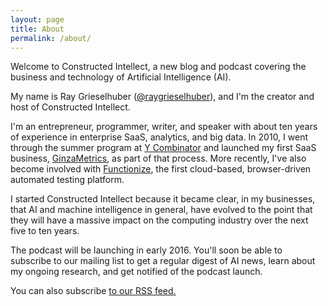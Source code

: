 ```yaml
---
layout: page
title: About
permalink: /about/
---
```


Welcome to Constructed Intellect, a new blog and podcast covering the business and technology of Artificial Intelligence (AI). 

My name is Ray Grieselhuber (<a href="http://www.twitter.com/raygrieselhuber" >@raygrieselhuber</a>), and I'm the creator and host of Constructed Intellect. 

I'm an entrepreneur, programmer, writer, and speaker with about ten years of experience in enterprise SaaS, analytics, and big data. In 2010, I went through the summer program at <a href="http://www.ycombinator.com">Y Combinator</a> and launched my first SaaS business, <a href="http://www.ginzametrics.com">GinzaMetrics</a>, as part of that process. More recently, I've also become involved with <a href="http://www.functionize.com">Functionize</a>, the first cloud-based, browser-driven automated testing platform.

I started Constructed Intellect because it became clear, in my businesses, that AI and machine intelligence in general, have evolved to the point that they will have a massive impact on the computing industry over the next five to ten years. 

The podcast will be launching in early 2016. You'll soon be able to subscribe to our mailing list to get a regular digest of AI news, learn about my ongoing research, and get notified of the podcast launch.

 <p class="rss-subscribe">You can also subscribe <a href="{{ "/feed.xml" | prepend: site.baseurl }}">to our RSS feed.</a></p>
